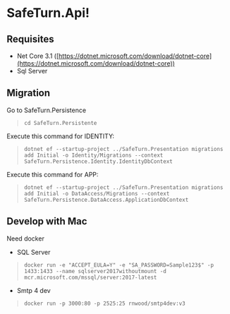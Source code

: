 # SafeTurn.Api!

## Requisites

- Net Core 3.1 ([https://dotnet.microsoft.com/download/dotnet-core](https://dotnet.microsoft.com/download/dotnet-core))
- Sql Server

## Migration

Go to SafeTurn.Persistence

> `cd SafeTurn.Persistente`

Execute this command for IDENTITY:

> `dotnet ef --startup-project ../SafeTurn.Presentation migrations add Initial -o Identity/Migrations --context SafeTurn.Persistence.Identity.IdentityDbContext`

Execute this command for APP:

> `dotnet ef --startup-project ../SafeTurn.Presentation migrations add Initial -o DataAccess/Migrations --context SafeTurn.Persistence.DataAccess.ApplicationDbContext`

## Develop with Mac

Need docker

- SQL Server
> `docker run -e "ACCEPT_EULA=Y" -e "SA_PASSWORD=Sample123$" -p 1433:1433 --name sqlserver2017withoutmount -d mcr.microsoft.com/mssql/server:2017-latest`

- Smtp 4 dev
> `docker run -p 3000:80 -p 2525:25 rnwood/smtp4dev:v3`

